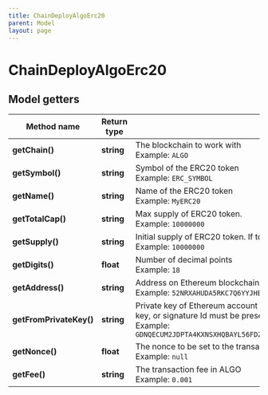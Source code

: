 ```yaml
---
title: ChainDeployAlgoErc20
parent: Model
layout: page
---
```


# ChainDeployAlgoErc20

## Model getters

Method name | Return type | Description | Notes
------------ | ------------- | ------------- | -------------
**getChain()** | **string** | The blockchain to work with <br>Example: `ALGO` |
**getSymbol()** | **string** | Symbol of the ERC20 token <br>Example: `ERC_SYMBOL` |
**getName()** | **string** | Name of the ERC20 token <br>Example: `MyERC20` |
**getTotalCap()** | **string** | Max supply of ERC20 token. <br>Example: `10000000` | [optional]
**getSupply()** | **string** | Initial supply of ERC20 token. If totalCap is not defined, this will be the total cap. <br>Example: `10000000` |
**getDigits()** | **float** | Number of decimal points <br>Example: `18` |
**getAddress()** | **string** | Address on Ethereum blockchain, where all created ERC20 tokens will be transferred. <br>Example: `52NRXAHUDA5RKC7Q6YYJHBINGTJB7NXLUVY3CSKOBLLNLTKCN2NGPRGTN0` |
**getFromPrivateKey()** | **string** | Private key of Ethereum account address, from which the fee for the deployment of ERC20 will be paid. Private key, or signature Id must be present. <br>Example: `GDNQECUM2JDPTA4KXNSXHQBAYL56FDZ73NXCQ2OLB32PN2G5BLNO5GY3QD2BQOYVBPYPMMETQUGTJUQ7W3V2K4NRJFHAVVWVZVBG5G2` |
**getNonce()** | **float** | The nonce to be set to the transaction; if not present, the last known nonce will be used <br>Example: `null` | [optional]
**getFee()** | **string** | The transaction fee in ALGO <br>Example: `0.001` |

